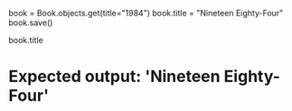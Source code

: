 book = Book.objects.get(title="1984")
book.title = "Nineteen Eighty-Four"
book.save()

book.title
# Expected output: 'Nineteen Eighty-Four'
